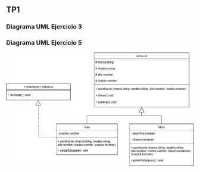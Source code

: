 ## TP1
### Diagrama UML Ejercicio 3
### Diagrama UML Ejercicio 5
![Agregar Imagen](https://github.com/S-Bucci/Prog-4/blob/main/TP1/images/Ejercicio5.drawio.png)
